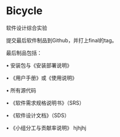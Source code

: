 # Bicycle
软件设计综合实验

提交最后软件制品到Github，并打上final的tag。

最后制品包括：

• 安装包与《安装部署说明》

• 《用户手册》或《使用说明》

•  所有源代码

• 《软件需求规格说明书》（SRS）

• 《软件设计文档》（SDS）

• 《小组分工与贡献率说明》
hjhjhj

